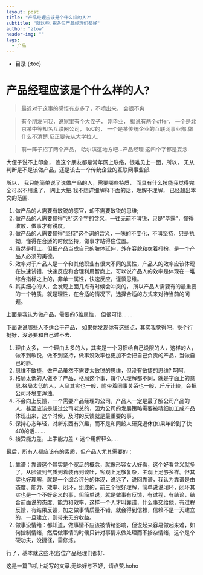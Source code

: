 ```yaml
---
layout: post
title: "产品经理应该是个什么样的人?"
subtitle: "就这些.祝各位产品经理们都好"
author: "ztow"
header-img: ""
tags:
  - 产品
---
```

* 目录
{:toc}
# 产品经理应该是个什么样的人?
> 最近对于这事的感悟有点多了，不喷出来， 会很不爽

> 有个朋友问我，说家里有个大侄子， 刚毕业， 据说有两个offer， 一个是北京某中等知名互联网公司， toC的， 一个是某传统企业的互联网事业部.做什么不清楚.反正要先从大学拉人.

> 前一阵子招了两个产品， 哈尔滨这地方吧…产品经理 这四个字都是妄念.

大侄子说不上印象， 连这个朋友都是常年网上联络，很难见上一面，所以， 无从判断是不是该做产品，还是该去一个传统企业的互联网事业部.

所以， 我只能简单说了说做产品的人，需要哪些特质， 而具有什么技能我觉得完全可以不用说了， 网上大把.我不想详细解释下面的话，理解不理解， 已经超出本文的范围.
1. 做产品的人需要有敏锐的感官，却不需要敏锐的思维;
2. 做产品的人需要懂得”锐”这个字的含义，一往无前不叫锐，只是”毕露”，懂得收放，做事才有锐度。
3. 做产品的人需要懂得”坚持”这个词的含义，一味的不变化，不叫坚持，只是执拗，懂得在合适的时候坚持，做事才站得住位置。
3. 虽然是打工，但把产品当成自己的肢体延伸，外在容貌和衣着打扮，是一个产品人必须的美德。
4. 效率对于产品人是一个和其他职业有很大不同的属性，产品人的效率应该体现在快速试错，快速反应和合理利用智商上，可以说产品人的效率是体现在一堆综合指标之上的，非单一属性，快速反应，谨慎思维。
5. 其实细心的人，会发现上面几点有时候会冲突的， 所以产品人需要有的最重要的一个特质，就是理性，在合适的情况下，选择合适的方式来对待当前的问题。

上面是我认为做产品，需要的5维属性， 但很可惜… …

下面说说哪些人不适合干产品， 如果你发现你有这些点，其实我觉得吧，换个行挺好，没必要和自己过不去.
1. 理由太多， 一个理由太多的人，其实是一个习惯给自己设限的人，这样的人，做不到敏锐，做不到坚持，做事没效率也更加不会把自己负责的产品，当做自己的脸.
2. 思维不敏捷，做产品虽然不需要太敏锐的思维，但没有敏捷的思维? 呵呵.
3. 格局太低的人做不了产品，格局这个事，每个人理解都不同，就是字面上的意思.格局太低的人，人品其实也一般，附带着同事关系也一般，斤斤计较，会把公司环境变浑浊。
4. 不会向上反馈，一个需要产品经理的公司，产品人一定是最了解公司产品的人，甚至应该是超过公司老总的，因为公司的发展策略需要被精细加工成产品体现出来，这个时候，及时的反馈就是最重要的事。
5. 保持心态年轻，对新东西有兴趣，而不是和同龄人研究退休(如果年龄到了快40)的话… … 
6. 接受能力差，上手能力差 \<-这个用解释么....

最后，所有人都应该有的素质，但产品人尤其需要的：
1. 靠谱：靠谱这个其实是个宽泛的概念，就像形容女人好看，这个好看含义就多了，从脸蛋到气质到着装再到谈吐，客观上足够复杂，主观上足够多样。但其实也好理解，就是一个综合评分的体现，说远了，说回靠谱，我认为靠谱是由态度、能力、效率、闭环，组成的，前三个很好理解，简单说说闭环，闭环其实也是一个不好定义的事，但简单说，就是做事有反馈，有过程，有结论，结合前面说的态度、能力和效率，这样一个人才叫靠谱，什么事交给他，有过程反馈，有结果反馈，加之做事情质量不错，就会得到信赖，信赖不是一天建立的，一旦建立，则带来无穷收益。
2. 做事没情绪：都知道，做事情不应该被情绪影响，但说起来容易做起来难，如何控制情绪，然后做事情的时候只针对事情来做处理而不掺杂情绪，这个是个硬功夫，没捷径，需修炼。

行了，基本就这些.祝各位产品经理们都好.

这是一篇飞机上胡写的文章.无论好与不好，请点赞.hoho